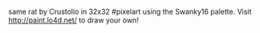 same rat by Crustolio in 32x32 #pixelart using the Swanky16 palette. Visit http://paint.lo4d.net/ to draw your own! 